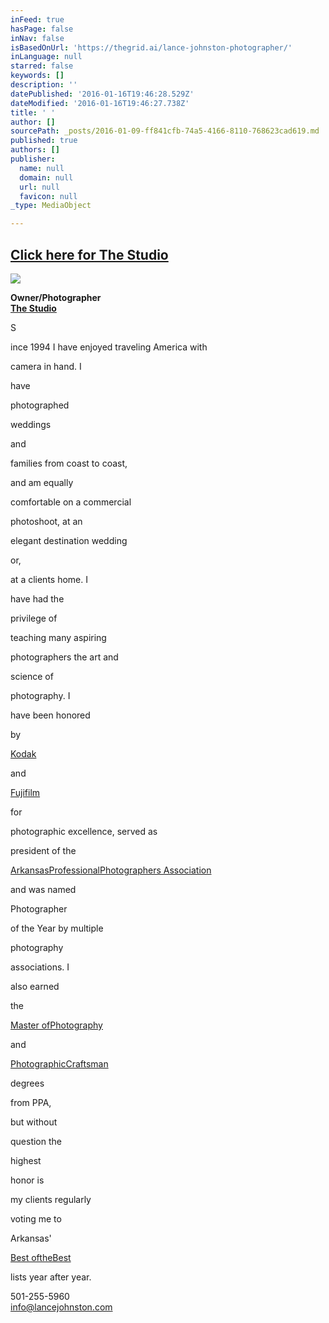 ```yaml
---
inFeed: true
hasPage: false
inNav: false
isBasedOnUrl: 'https://thegrid.ai/lance-johnston-photographer/'
inLanguage: null
starred: false
keywords: []
description: ''
datePublished: '2016-01-16T19:46:28.529Z'
dateModified: '2016-01-16T19:46:27.738Z'
title: ' '
author: []
sourcePath: _posts/2016-01-09-ff841cfb-74a5-4166-8110-768623cad619.md
published: true
authors: []
publisher:
  name: null
  domain: null
  url: null
  favicon: null
_type: MediaObject

---
```

## [Click here for The Studio][0]
![](https://s3-us-west-2.amazonaws.com/the-grid-img/p/0f574068c820efbb8428e3275ee0078c6a92668f.jpg)

**Owner/Photographer**  
**[The Studio][0]**

S

ince 1994 I have enjoyed traveling America with

camera in hand. I

have

photographed

weddings

and

families from coast to coast,

and am equally

comfortable on a commercial

photoshoot, at an

elegant destination wedding

or,

at a clients home. I

have had the

privilege of

teaching many aspiring

photographers the art and

science of

photography. I

have been honored

by

[Kodak][1]

and

[Fujifilm][2]

for

photographic excellence, served as

president of the

[ArkansasProfessionalPhotographers Association][3]

and was named

Photographer

of the Year by multiple

photography

associations. I

also earned

the

[Master ofPhotography][4]

and

[PhotographicCraftsman][5]

degrees

from PPA,

but without

question the

highest

honor is

my clients regularly

voting me to

Arkansas'

[Best oftheBest][6]

lists year after year.

501-255-5960  
info@lancejohnston.com

[0]: https://thegrid.ai/lance-johnston-photographer/
[1]: https://thegrid.ai/links/fb8bd83f-04d4-4456-8865-5cdc0f79264b/
[2]: https://thegrid.ai/lance-johnston-photographer/fuji-masterpiece-award/
[3]: https://appa13.wildapricot.org/
[4]: https://thegrid.ai/links/master-of-photography/
[5]: https://thegrid.ai/links/c41629d4-1861-42fc-96c3-cee4588d9e63/
[6]: https://thegrid.ai/lance-johnston-photographer/6b9dda14-2e2d-4d8d-8247-e620e4ec4881/